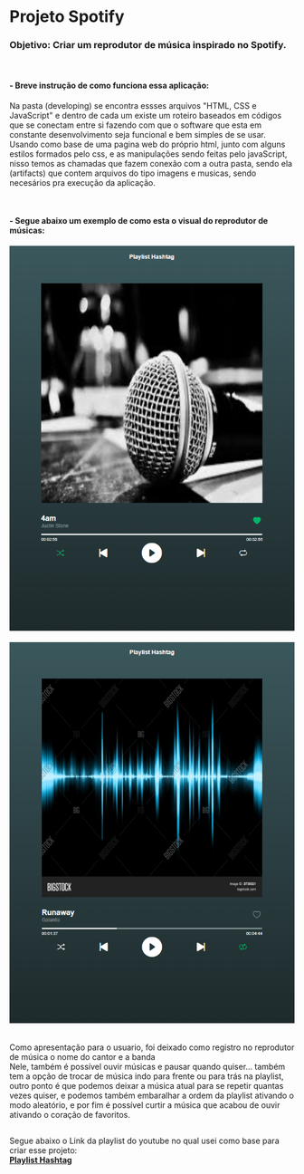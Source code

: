 <h1> Projeto Spotify </h1>

<h3>Objetivo: Criar um reprodutor de música inspirado no Spotify.</h3><br>

<h4>- Breve instrução de como funciona essa aplicação:</h4>
<p>Na pasta (developing) se encontra essses arquivos "HTML, CSS e JavaScript" e dentro de cada um existe um roteiro baseados em códigos que se conectam entre si fazendo com que o software que esta em constante desenvolvimento seja funcional e bem simples de se usar. 
Usando como base de uma pagina web do próprio html, junto com alguns estilos formados pelo css, e as manipulações sendo feitas pelo javaScript, nisso temos as chamadas que fazem conexão com a outra pasta, sendo ela (artifacts) que contem arquivos do tipo imagens e musicas, sendo necesários pra execução da aplicação.</p><br>


<h4>- Segue abaixo um exemplo de como esta o visual do reprodutor de músicas:</h4>

<!-- IMG_Execução -->
<div align="center">
    <img alt="imagem_Tema_spotify" src="/artifacts/images/theme/Tema_spotify1.png"></img>
</div><br>

<div align="center">
    <img alt="imagem_Tema_spotify" src="/artifacts/images/theme/Tema_spotify2.png"></img>
</div><br>


Como apresentação para o usuario, foi deixado como registro no reprodutor de música o nome do cantor e a banda<br>
Nele, também é possível ouvir músicas e pausar quando quiser... também tem a opção de trocar de música indo para frente ou para trás na playlist, outro ponto é que podemos deixar a música atual para se repetir quantas vezes quiser, e podemos também embaralhar a ordem da playlist ativando o modo aleatório, e por fim é possível curtir a música que acabou de ouvir ativando o coração de favoritos.

##

Segue abaixo o Link da playlist do youtube no qual usei como base para criar esse projeto:<br>
<a href="https://www.youtube.com/playlist?list=PLpdAy0tYrnKwSUtzFssaLV-KaOWAccdql"><b>Playlist Hashtag</b></a>
